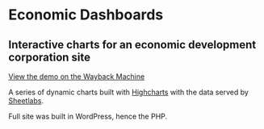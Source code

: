 # Economic Dashboards
## Interactive charts for an economic development corporation site

[View the demo on the Wayback Machine](https://web.archive.org/web/20200812202354/https://columbusregion.com/market-research/economic-dashboards/columbus-2020-activity/)

A series of dynamic charts built with [Highcharts](https://www.highcharts.com/) with the data served by [Sheetlabs](https://sheetlabs.com/).

Full site was built in WordPress, hence the PHP.

